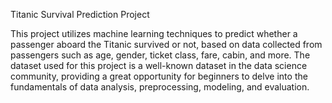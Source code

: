 Titanic Survival Prediction Project

This project utilizes machine learning techniques to predict whether a passenger aboard the Titanic survived or not, based on data collected from passengers such as age, gender, ticket class, fare, cabin, and more. The dataset used for this project is a well-known dataset in the data science community, providing a great opportunity for beginners to delve into the fundamentals of data analysis, preprocessing, modeling, and evaluation.

